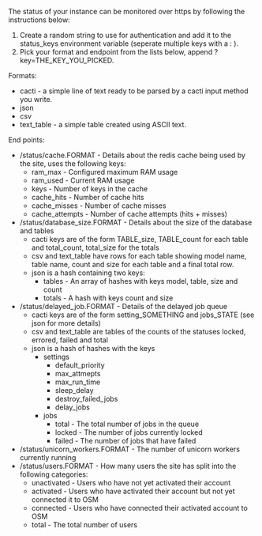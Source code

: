 The status of your instance can be monitored over https by following the instructions below:

1. Create a random string to use for authentication and add it to the status_keys environment variable (seperate multiple keys with a : ).
2. Pick your format and endpoint from the lists below, append ?key=THE_KEY_YOU_PICKED.

Formats:

* cacti - a simple line of text ready to be parsed by a cacti input method you write.
* json
* csv
* text_table - a simple table created using ASCII text.

End points:

* /status/cache.FORMAT - Details about the redis cache being used by the site, uses the following keys:
  * ram_max - Configured maximum RAM usage
  * ram_used - Current RAM usage
  * keys - Number of keys in the cache
  * cache_hits - Number of cache hits
  * cache_misses - Number of cache misses
  * cache_attempts - Number of cache attempts (hits + misses)
* /status/database_size.FORMAT - Details about the size of the database and tables
  * cacti keys are of the form TABLE_size, TABLE_count for each table and total_count, total_size for the totals
  * csv and text_table have rows for each table showing model name, table name, count and size for each table and a final total row.
  * json is a hash containing two keys:
    * tables - An array of hashes with keys model, table, size and count
    * totals - A hash with keys count and size
* /status/delayed_job.FORMAT - Details of the delayed job queue
  * cacti keys are of the form setting_SOMETHING and jobs_STATE (see json for more details)
  * csv and text_table are tables of the counts of the statuses locked, errored, failed and total
  * json is a hash of hashes with the keys
    * settings
      * default_priority
      * max_attmepts
      * max_run_time
      * sleep_delay
      * destroy_failed_jobs
      * delay_jobs
    * jobs
      * total - The total number of jobs in the queue
      * locked - The number of jobs currently locked
      * failed - The number of jobs that have failed
* /status/unicorn_workers.FORMAT - The number of unicorn workers currently running
* /status/users.FORMAT - How many users the site has split into the following categories:
  * unactivated - Users who have not yet activated their account
  * activated - Users who have activated their account but not yet connected it to OSM
  * connected - Users who have connected their activated account to OSM
  * total - The total number of users
